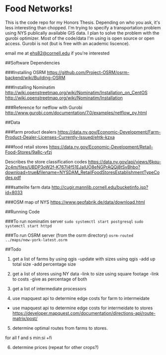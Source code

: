# Food Networks!
This is the code repo for my Honors Thesis. Depending on who you ask, it's less interesting than chopped. I'm trying to specify a transportation problem using NYS publically available GIS data. I plan to solve the problem with the gurobi optimizer. Most of the code/data I'm using is open source or open access. Gurobi is not (but is free with an academic liscence).

email me at ehs82@cornell.edu if you're interested

##Software Dependencies

###Installing OSRM
https://github.com/Project-OSRM/osrm-backend/wiki/Building-OSRM

###Installing Nominatim
http://wiki.openstreetmap.org/wiki/Nominatim/Installation_on_CentOS
http://wiki.openstreetmap.org/wiki/Nominatim/Installation


###Reference for netflow with Gurobi
http://www.gurobi.com/documentation/7.0/examples/netflow_py.html

##Data

###farm product dealers
https://data.ny.gov/Economic-Development/Farm-Product-Dealer-Licenses-Currently-Issued/ehtk-kzxa

###food retail stores
https://data.ny.gov/Economic-Development/Retail-Food-Stores/9a8c-vfzj

Describes the store classification codes
 https://data.ny.gov/api/views/6kqu-2c4m/files/UBDP3oW2f-K767I4f51EJaIUO8eNGPrAQQj8tSvBhbo?download=true&filename=NYSDAM_RetailFoodStoresEstablishmentTypeCodes.pdf

###sattelite farm data
http://cugir.mannlib.cornell.edu/bucketinfo.jsp?id=8033


###OSM map of NYS
https://www.geofabrik.de/data/download.html

##Running Code

###To run nominatim server
`sudo systemctl start postgresql`
`sudo systemctl start httpd`

###To run OSRM server (from the osrm directory)
`osrm-routed ../maps/new-york-latest.osrm`


##Todo

1. get a list of farms by using qgis
-update with sizes using qgis
-add up total size
-add percentage size

2. get a list of stores using NY data
-link to size using square footage
-link to costs
-give as percentage of both

3. get a list of intermediate processors

4. use mapquest api to determine edge costs for farm to intermeidate
- use mapquest api to determine edge costs for intermeidate to stores
https://developer.mapquest.com/documentation/directions-api/route-matrix/post/

5. determine optimal routes from farms to stores.

for all f and s
min:si +fi


6. determine prices
(repeat for other crops?)




